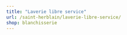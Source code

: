 ```yaml
---
title: "Laverie libre service"
url: /saint-herblain/laverie-libre-service/
shop: blanchisserie
---
```


